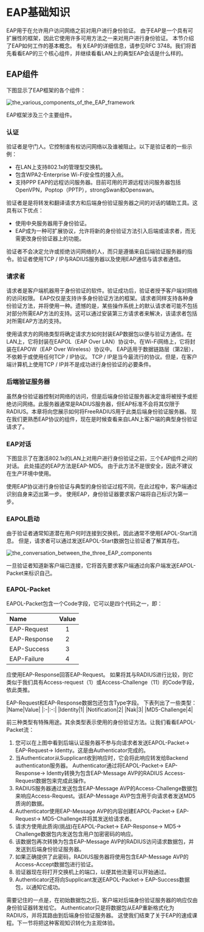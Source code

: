 # EAP基础知识

EAP用于在允许用户访问网络之前对用户进行身份验证。 由于EAP是一个具有可扩展性的框架，因此它使用许多可用方法之一来对用户进行身份验证。 本节介绍了EAP如何工作的基本概念。 有关EAP的详细信息，请参见RFC 3748。我们将首先看看EAP的三个核心组件，并继续看看LAN上的典型EAP会话是什么样的。

## EAP组件
下图显示了EAP框架的各个组件：

![the_various_components_of_the_EAP_framework](https://github.com/lsqms/FreeRADIUS/blob/master/image/ch10/the_various_components_of_the_EAP_framework.PNG?raw=true)

EAP框架涉及三个主要组件。

### 认证
验证者是守门人。它控制谁有权访问网络以及谁被阻止。以下是验证者的一些示例：
+ 在LAN上支持802.1x的管理型交换机。
+ 包含WPA2-Enterprise Wi-Fi安全性的接入点。
+ 支持PPP EAP的远程访问服务器。目前可用的开源远程访问服务器包括OpenVPN，Poptop（PPTP），strongSwan和Openswan。

验证者是是将转发和翻译请求方和后端身份验证服务器之间的对话的辅助工具。这具有以下优点：
+ 使用中央服务器用于身份验证。
+ EAP成为一种可扩展协议，允许将新的身份验证方法引入后端或请求者，而无需更改身份验证器上的功能。

验证者不会决定允许或拒绝访问网络的人，而只是遵循来自后端验证服务器的指令。验证者使用TCP / IP与RADIUS服务器以及使用EAP通信与请求者通信。


### 请求者
请求者是客户端机器用于身份验证的软件。验证成功后，验证者授予客户端对网络的访问权限。 EAP仅仅是支持许多身份验证方法的框架。请求者同样支持各种身份验证方法，并将使用一种。遗憾的是，某些操作系统上的默认请求者可能不包括对部分所需EAP方法的支持。这可以通过安装第三方请求者来解决，该请求者包括对所需EAP方法的支持。

使用请求方的网络类型将确定请求方如何封装EAP数据包以便与验证方通信。在LAN上，它将封装在EAPOL（EAP Over LAN）协议中。在Wi-Fi网络上，它将封装在EAPOW（EAP Over Wireless）协议中。 EAP适用于数据链路层（第2层），不依赖于或使用任何TCP / IP协议。 TCP / IP是当今最流行的协议。但是，在客户端计算机上使用TCP / IP并不是成功进行身份验证的必要条件。
### 后端验证服务器
虽然身份验证器控制对网络的访问，但是后端身份验证服务器决定谁将被授予或拒绝访问网络。此服务器通常是RADIUS服务器，但EAP标准不会将其仅限于RADIUS。本章将向您展示如何将FreeRADIUS用于此类后端身份验证服务器。
现在我们更熟悉EAP协议的组件，现在是时候查看来自LAN上客户端的典型身份验证请求了。

### EAP对话
下图显示了在激活802.1x的LAN上对用户进行身份验证之前，三个EAP组件之间的对话。 此处描述的EAP方法是EAP-MD5。 由于此方法不是很安全，因此不建议在生产环境中使用。

使用EAP协议进行身份验证与典型的身份验证过程不同，在此过程中，客户端通过识别自身来迈出第一步。 使用EAP，身份验证器要求客户端将自己标识为第一步。

### EAPOL启动

由于验证者通常知道潜在用户何时连接到交换机，因此通常不使用EAPOL-Start消息。 但是，请求者可以通过发送EAPOL-Start数据包让验证者了解其存在。

![the_conversation_between_the_three_EAP_components](https://github.com/lsqms/FreeRADIUS/blob/master/image/ch10/the_conversation_between_the_three_EAP_components.PNG?raw=true)

一旦验证者知道新客户端已连接，它将首先要求客户端通过向客户端发送EAPOL-Packet来标识自己。

### EAPOL-Packet
EAPOL-Packet包含一个Code字段，它可以是四个代码之一，即：

|Name|Value|
|:-|:-:|
|EAP-Request|1|
|EAP-Response|2|
|EAP-Success|3|
|EAP-Failure|4|

应使用EAP-Response回答EAP-Request。 如果将其与RADIUS进行比较，则它类似于我们具有Access-request（1）或Access-Challenge（11）的Code字段，依此类推。

EAP-Request和EAP-Response数据包还包含Type字段。 下表列出了一些类型：
|Name|Value|
|:-|:-:|
|Identity|1|
|Notification|2|
|Nak|3|
|MD5-Challenge|4|

前三种类型有特殊用途。其余类型表示使用的身份验证方法。让我们看看EAPOL-Packet流：
1. 您可以在上图中看到后端认证服务器不参与向请求者发送EAPOL-Packet-> EAP-Request-> Identty。这是由Authenticator完成的。
2. 当Authenticator从Supplicant收到响应时，它会将此响应转发给Backend authenticaton服务器。 Authenticator通过将EAPOL-Packet-> EAP-Response-> Identty转换为包含EAP-Message AVP的RADIUS Access-Request数据包来完成此操作。
3. RADIUS服务器通过发送包含EAP-Message AVP的Access-Challenge数据包来响应Access-Request。该EAP-Message AVP包含用于向请求者发送MD5质询的数据。
4. Authenticator使用EAP-Message AVP的内容创建EAPOL-Packet-> EAP-Request-> MD5-Challenge并将其发送给请求者。
5. 请求方使用此质询(挑战)在EAPOL-Packet-> EAP-Response-> MD5-> Challenge数据包内发送包含用户加密密码的响应。
6. 该数据包再次转换为包含EAP-Message AVP的RADIUS访问请求数据包，并发送到后端身份验证服务器。
7. 如果正确提供了此密码，RADIUS服务器将使用包含EAP-Message AVP的Access-Accept数据包进行验证。
8. 验证器现在将打开交换机上的端口，以便其他流量可以开始通过。
9. Authenticator还将向Supplicant发送EAPOL-Packet-> EAP-Success数据包，以通知它成功。

需要记住的一点是，在初始数据包之后，客户端对后端身份验证服务器的响应仅由身份验证器转发给它。
Authenticator只是将数据包从EAP重新格式化为RADIUS，并将其路由到后端身份验证服务器。
这使我们结束了关于EAP的速成课程。下一节将把这种客观知识转化为主观体验。

















